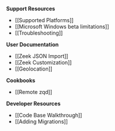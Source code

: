 **Support Resources**

- [[Supported Platforms]]
- [[Microsoft Windows beta limitations]]
- [[Troubleshooting]]

**User Documentation**

- [[Zeek JSON Import]]
- [[Zeek Customization]]
- [[Geolocation]]

**Cookbooks**

- [[Remote zqd]]

**Developer Resources**

- [[Code Base Walkthrough]]
- [[Adding Migrations]]
